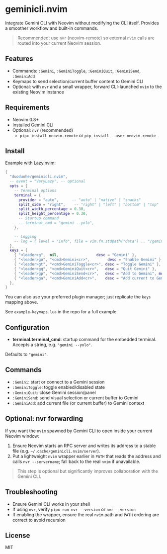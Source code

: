 # geminicli.nvim

Integrate Gemini CLI with Neovim without modifying the CLI itself. Provides a smoother workflow and built-in commands.

> Recommended: use `nvr` (neovim-remote) so external `nvim` calls are routed into your current Neovim session.

## Features
- Commands: `:Gemini`, `:GeminiToggle`, `:GeminiQuit`, `:GeminiSend`, `:GeminiAdd`
- Keymaps to send selection/current buffer content to Gemini CLI
- Optional: with `nvr` and a small wrapper, forward CLI-launched `nvim` to the existing Neovim instance

## Requirements
- Neovim 0.8+
- Installed Gemini CLI
- Optional: `nvr` (recommended)
  - `pipx install neovim-remote` or `pip install --user neovim-remote`

## Install
Example with Lazy.nvim:

```lua
{
  "duoduohe/geminicli.nvim",
  -- event = "VeryLazy", -- optional
  opts = {
    -- Terminal options
    terminal = {
      provider = "auto",      -- "auto" | "native" | "snacks"
      split_side = "right",    -- "right" | "left" | "bottom" | "top"
      split_width_percentage = 0.30,
      split_height_percentage = 0.30,
      -- Startup command
      -- terminal_cmd = "gemini --yolo",
    },

    -- Logging
    -- log = { level = "info", file = vim.fn.stdpath("data") .. "/geminicli.log" },
  },
  keys = {
    { "<leader>g",  nil,                 desc = "Gemini" },
    { "<leader>go", "<cmd>Gemini<cr>",        desc = "Enable Gemini" },
    { "<leader>gt", "<cmd>GeminiToggle<cr>", desc = "Toggle Gemini" },
    { "<leader>gq", "<cmd>GeminiQuit<cr>",   desc = "Quit Gemini" },
    { "<leader>gp", "<cmd>GeminiSend<cr>",   desc = "Add to Gemini", mode = { "n", "v" } },
    { "<leader>ga", "<cmd>GeminiAdd<cr>",    desc = "Add current to Gemini" },
  },
}
```

You can also use your preferred plugin manager; just replicate the `keys` mapping above.

See `example-keymaps.lua` in the repo for a full example.

## Configuration
- **terminal.terminal_cmd**: startup command for the embedded terminal. Accepts a string, e.g. `"gemini --yolo"`.

Defaults to `"gemini"`.

## Commands
- `:Gemini`: start or connect to a Gemini session
- `:GeminiToggle`: toggle enabled/disabled state
- `:GeminiQuit`: close Gemini session/panel
- `:GeminiSend`: send visual selection or current buffer to Gemini
- `:GeminiAdd`: add current file (or current buffer) to Gemini context

## Optional: nvr forwarding
If you want the `nvim` spawned by Gemini CLI to open inside your current Neovim window:
1. Ensure Neovim starts an RPC server and writes its address to a stable file (e.g. `~/.cache/geminicli.nvim/server`).
2. Put a lightweight `nvim` wrapper earlier in `PATH` that reads the address and calls `nvr --servername`; fall back to the real `nvim` if unavailable.

> This step is optional but significantly improves collaboration with the Gemini CLI.

## Troubleshooting
- Ensure Gemini CLI works in your shell
- If using `nvr`, verify `pipx run nvr --version` or `nvr --version`
- If enabling the wrapper, ensure the real `nvim` path and `PATH` ordering are correct to avoid recursion

## License
MIT
